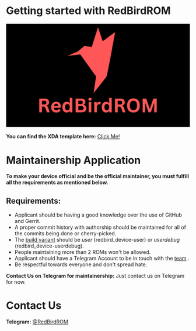 # Getting started with RedBirdROM


![banner](dump/banner.png)

**You can find the XDA template here:** [Click Me!](XDA_ThreadTemplate.txt)

# Maintainership Application

**To make your device official and be the official maintainer, you must fulfill all the requirements as mentioned below.**


## Requirements:

-   Applicant should be having a good knowledge over the use of GitHub and Gerrit.
-   A proper commit history with authorship should be maintained for all of the commits being done or cherry-picked.
-   The [build variant](https://source.android.com/setup/build/building#choose-a-target) should be *user* (redbird_device-user) or *userdebug* (redbird_device-userdebug).
-   People maintaining more than 2 ROMs won't be allowed.
-   Applicant should have a Telegram Account to be in touch with the [team](https://t.me/project_404) .
-   Be respectful towards everyone and don't spread hate.

**Contact Us on Telegram for maintainership:** Just contact us on Telegram for now.

# Contact Us

**Telegram:** [@RedBirdROM](https://t.me/RedBirdROM)


